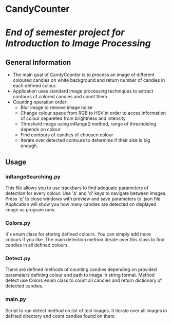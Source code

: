 # CandyCounter

# *End of semester project for Introduction to Image Processing*


## General Information
 * The main goal of CandyCounter is to process an image of different coloured candies on white background and return number of candies in each defined colour.
 * Application uses standard image processing techniques to extract contours of colored candies and count them.
 * Counting operation order:
   * Blur image to remove image noise
   * Change colour space from RGB to HSV in order to acces information of colour separeted from brightness and intensity
   * Threshold image using inRange() method, range of thresholding depends on colour
   * Find contours of candies of choosen colour
   * Iterate over detected contours to determine if their size is big enough.

## Usage

### inRangeSearching.py

This file allows you to use trackbars to find adequate parameters of detection for every colour. Use 'a' and 'd' keys to navigate between images. Press 'q' to close windows with preview and save parameters to .json file. Application will show you how many candies are detected on displayed image as program runs.

### Colors.py

It's enum class for storing defined colours. You can simply add more colours if you like. The main detection method iterate over this class to find candies in all defined colours.

### Detect.py

There are defined methods of counting candies depending on provided parameters defining colour and path to image in string format. Method detect use Colors enum class to count all candies and return dictionary of detected candies.

### main.py

Script to run detect method on list of test images. It iterate over all images in defined directory and count candies found on them.